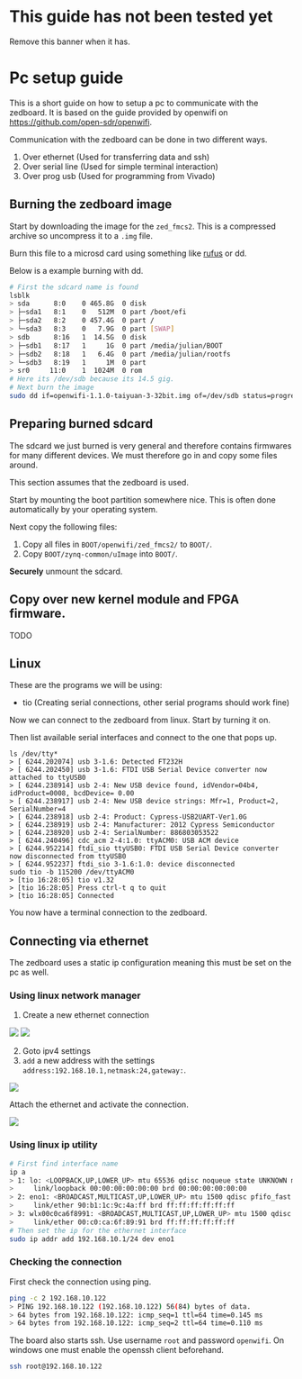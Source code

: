 # This guide has not been tested yet

Remove this banner when it has.

# Pc setup guide

This is a short guide on how to setup a pc to communicate with the zedboard.
It is based on the guide provided by openwifi on <https://github.com/open-sdr/openwifi>.

Communication with the zedboard can be done in two different ways.

1. Over ethernet (Used for transferring data and ssh)
2. Over serial line (Used for simple terminal interaction)
3. Over prog usb (Used for programming from Vivado)

## Burning the zedboard image

Start by downloading the image for the `zed_fmcs2`.
This is a compressed archive so uncompress it to a `.img` file.

Burn this file to a microsd card using something like [rufus](https://rufus.ie/)
or dd.

Below is a example burning with dd.

```bash
# First the sdcard name is found
lsblk
> sda      8:0    0 465.8G  0 disk 
> ├─sda1   8:1    0   512M  0 part /boot/efi
> ├─sda2   8:2    0 457.4G  0 part /
> └─sda3   8:3    0   7.9G  0 part [SWAP]
> sdb      8:16   1  14.5G  0 disk 
> ├─sdb1   8:17   1     1G  0 part /media/julian/BOOT
> ├─sdb2   8:18   1   6.4G  0 part /media/julian/rootfs
> └─sdb3   8:19   1     1M  0 part 
> sr0     11:0    1  1024M  0 rom  
# Here its /dev/sdb because its 14.5 gig.
# Next burn the image
sudo dd if=openwifi-1.1.0-taiyuan-3-32bit.img of=/dev/sdb status=progress
```

## Preparing burned sdcard

The sdcard we just burned is very general and therefore contains firmwares for
many different devices.
We must therefore go in and copy some files around.

This section assumes that the zedboard is used.

Start by mounting the boot partition somewhere nice.
This is often done automatically by your operating system.

Next copy the following files:

1. Copy all files in `BOOT/openwifi/zed_fmcs2/` to `BOOT/`.
2. Copy `BOOT/zynq-common/uImage` into `BOOT/`.

**Securely** unmount the sdcard.

## Copy over new kernel module and FPGA firmware.

TODO

## Linux

These are the programs we will be using:
- tio (Creating serial connections, other serial programs should work fine)


Now we can connect to the zedboard from linux.
Start by turning it on.

Then list available serial interfaces and connect to the one that pops up.

```
ls /dev/tty*
> [ 6244.202074] usb 3-1.6: Detected FT232H
> [ 6244.202450] usb 3-1.6: FTDI USB Serial Device converter now attached to ttyUSB0
> [ 6244.238914] usb 2-4: New USB device found, idVendor=04b4, idProduct=0008, bcdDevice= 0.00
> [ 6244.238917] usb 2-4: New USB device strings: Mfr=1, Product=2, SerialNumber=4
> [ 6244.238918] usb 2-4: Product: Cypress-USB2UART-Ver1.0G
> [ 6244.238919] usb 2-4: Manufacturer: 2012 Cypress Semiconductor
> [ 6244.238920] usb 2-4: SerialNumber: 886803053522
> [ 6244.240496] cdc_acm 2-4:1.0: ttyACM0: USB ACM device
> [ 6244.952214] ftdi_sio ttyUSB0: FTDI USB Serial Device converter now disconnected from ttyUSB0
> [ 6244.952237] ftdi_sio 3-1.6:1.0: device disconnected
sudo tio -b 115200 /dev/ttyACM0
> [tio 16:28:05] tio v1.32
> [tio 16:28:05] Press ctrl-t q to quit
> [tio 16:28:05] Connected
```

You now have a terminal connection to the zedboard.

## Connecting via ethernet

The zedboard uses a static ip configuration meaning this must be set on the pc as well.

### Using linux network manager

1. Create a new ethernet connection 

![](./assets/nm_1.png)
![](./assets/nm_2.png)

2. Goto ipv4 settings
3. `add` a new address with the settings `address:192.168.10.1,netmask:24,gateway:`.

![](./assets/nm_3.png)

Attach the ethernet and activate the connection.

![](./assets/nm_4.png)

### Using linux ip utility

```bash
# First find interface name
ip a
> 1: lo: <LOOPBACK,UP,LOWER_UP> mtu 65536 qdisc noqueue state UNKNOWN mode DEFAULT group default qlen 1000
>     link/loopback 00:00:00:00:00:00 brd 00:00:00:00:00:00
> 2: eno1: <BROADCAST,MULTICAST,UP,LOWER_UP> mtu 1500 qdisc pfifo_fast state UP mode DEFAULT group default qlen 1000
>     link/ether 90:b1:1c:9c:4a:ff brd ff:ff:ff:ff:ff:ff
> 3: wlx00c0ca6f8991: <BROADCAST,MULTICAST,UP,LOWER_UP> mtu 1500 qdisc pfifo_fast state UP mode DORMANT group default qlen 1000
>     link/ether 00:c0:ca:6f:89:91 brd ff:ff:ff:ff:ff:ff
# Then set the ip for the ethernet interface
sudo ip addr add 192.168.10.1/24 dev eno1
```

### Checking the connection

First check the connection using ping.

```bash
ping -c 2 192.168.10.122
> PING 192.168.10.122 (192.168.10.122) 56(84) bytes of data.
> 64 bytes from 192.168.10.122: icmp_seq=1 ttl=64 time=0.145 ms
> 64 bytes from 192.168.10.122: icmp_seq=2 ttl=64 time=0.110 ms
```

The board also starts ssh.
Use username `root` and password `openwifi`.
On windows one must enable the openssh client beforehand.

```bash
ssh root@192.168.10.122
```
